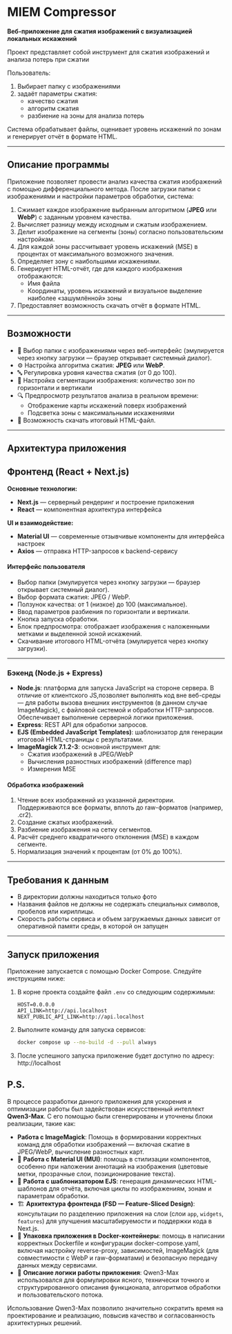 # MIEM Compressor

**Веб-приложение для сжатия изображений с визуализацией локальных искажений**

Проект представляет собой инструмент для сжатия изображений и анализа потерь при сжатии

Пользователь:

1. Выбирает папку с изображениями
2. задаёт параметры сжатия:
    - качество сжатия
    - алгоритм сжатия
    - разбиение на зоны для анализа потерь

Система обрабатывает файлы, оценивает уровень искажений по зонам и генерирует отчёт в формате HTML.

---

## Описание программы

Приложение позволяет провести анализ качества сжатия изображений с помощью дифференциального метода. После загрузки папки с изображениями и настройки параметров обработки, система:

1. Сжимает каждое изображение выбранным алгоритмом (**JPEG** или **WebP**) с заданным уровнем качества.
2. Вычисляет разницу между исходным и сжатым изображением.
3. Делит изображение на сегменты (зоны) согласно пользовательским настройкам.
4. Для каждой зоны рассчитывает уровень искажений (MSE) в процентах от максимального возможного значения.
5. Определяет зону с наибольшими искажениями.
6. Генерирует HTML-отчёт, где для каждого изображения отображаются:
    - Имя файла
    - Координаты, уровень искажений и визуальное выделение наиболее «зашумлённой» зоны
7. Предоставляет возможность скачать отчёт в формате HTML.

---

## Возможности

-   📁 Выбор папки с изображениями через веб-интерфейс (эмулируется через кнопку загрузки — браузер открывает системный диалог).
-   ⚙️ Настройка алгоритма сжатия: **JPEG** или **WebP**.
-   🔤 Регулировка уровня качества сжатия (от 0 до 100).
-   🧩 Настройка сегментации изображения: количество зон по горизонтали и вертикали
-   🔍 Предпросмотр результатов анализа в реальном времени:
    -   Отображение карты искажений поверх изображений
    -   Подсветка зоны с максимальными искажениями
-   💾 Возможность скачать итоговый HTML-файл.

---

## Архитектура приложения

## Фронтенд (React + Next.js)

**Основные технологии:**

-   **Next.js** — серверный рендеринг и построение приложения
-   **React** — компонентная архитектура интерфейса

**UI и взаимодействие:**

-   **Material UI** — современные отзывчивые компоненты для интерфейса настроек
-   **Axios** — отправка HTTP-запросов к backend-сервису

#### Интерфейс пользователя

-   Выбор папки (эмулируется через кнопку загрузки — браузер открывает системный диалог).
-   Выбор формата сжатия: JPEG / WebP.
-   Ползунок качества: от 1 (низкое) до 100 (максимальное).
-   Ввод параметров разбиения по горизонтали и вертикали.
-   Кнопка запуска обработки.
-   Блок предпросмотра: отображает изображения с наложенными метками и выделенной зоной искажений.
-   Скачивание итогового HTML-отчёта (эмулируется через кнопку загрузки).

---

### Бэкенд (Node.js + Express)

-   **Node.js**: платформа для запуска JavaScript на стороне сервера. В отличие от клиентского JS,позволяет выполнять код вне веб-среды — для работы вызова внешних инструментов (в данном случае ImageMagick), с файловой системой и обработки HTTP-запросов. Обеспечивает выполнение серверной логики приложения.
-   **Express**: REST API для обработки запросов.
-   **EJS (Embedded JavaScript Templates)**: шаблонизатор для генерации итоговой HTML-страницы с результатами.
-   **ImageMagick 7.1.2-3**: основной инструмент для:
    -   Сжатия изображений в JPEG/WebP
    -   Вычисления разностных изображений (difference map)
    -   Измерения MSE

#### Обработка изображений

1. Чтение всех изображений из указанной директории. Поддерживаются все форматы, вплоть до raw-форматов (например, .cr2).
2. Создание сжатых изображений.
3. Разбиение изображения на сетку сегментов.
4. Расчёт среднего квадратичного отклонения (MSE) в каждом сегменте.
5. Нормализация значений к процентам (от 0% до 100%).

---

## Требования к данным

-   В директории должны находиться только фото
-   Названия файлов не должны не содержать специальных символов, пробелов или кириллицы.
-   Скорость работы сервиса и объем загружаемых данных зависит от оперативной памяти среды, в которой он запущен

---

## Запуск приложения

Приложение запускается с помощью Docker Compose. Следуйте инструкциям ниже:

1. В корне проекта создайте файл `.env` со следующим содержимым:

    ```env
    HOST=0.0.0.0
    API_LINK=http://api.localhost
    NEXT_PUBLIC_API_LINK=http://api.localhost
    ```

2. Выполните команду для запуска сервисов:

    ```bash
    docker compose up --no-build -d --pull always
    ```

3. После успешного запуска приложение будет доступно по адресу: http://localhost

## P.S.

В процессе разработки данного приложения для ускорения и оптимизации работы был задействован искусственный интеллект **Qwen3-Max**. С его помощью были сгенерированы и уточнены блоки реализации, такие как:

-   **Работа с ImageMagick**: Помощь в формировании корректных команд для обработки изображений — включая сжатие в JPEG/WebP, вычисление разностных карт.
-   🎨 **Работа с Material UI (MUI)**: помощь в стилизации компонентов, особенно при наложении аннотаций на изображения (цветовые метки, прозрачные слои, позиционирование текста).
-   🧩 **Работа с шаблонизатором EJS**: генерация динамических HTML-шаблонов для отчёта, включая циклы по изображениям, зонам и параметрам обработки.
-   🏗️ **Архитектура фронтенда (FSD — Feature-Sliced Design)**: консультации по разделению приложения на слои (слои `app`, `widgets`, `features`) для улучшения масштабируемости и поддержки кода в Next.js.
-   🐳 **Упаковка приложения в Docker-контейнеры**: помощь в написании корректных Dockerfile и конфигурации docker-compose.yaml, включая настройку reverse-proxy, зависимостей, ImageMagick (для совместимости с WebP и raw-форматами) и безопасную передачу данных между сервисами.
-   📄 **Описание логики работы приложения**: Qwen3-Max использовался для формулировки ясного, технически точного и структурированного описания функционала, алгоритмов обработки и пользовательского потока.

Использование Qwen3-Max позволило значительно сократить время на проектирование и реализацию, повысив качество и согласованность архитектурных решений.

```

```
